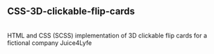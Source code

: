 <h2>CSS-3D-clickable-flip-cards</h2><br>
HTML and CSS (SCSS) implementation of 3D clickable flip cards for a fictional company Juice4Lyfe
